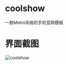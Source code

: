 # coolshow
一款Metro风格的手机官网模板
# 界面截图
![coolshow](https://www.mdeditor.com/images/logos/markdown.png "coolshow")

